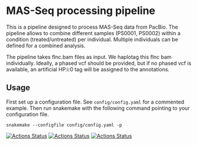 # MAS-Seq processing pipeline

This is a pipeline designed to process MAS-Seq data from PacBio. The pipeline allows to combine different samples (PS0001, PS0002) within a condition (treated/untreated) per individual. 
Multiple individuals can be defined for a combined analysis. 

The pipeline takes flnc.bam files as input. We haplotag this flnc bam individually. Ideally, a phased vcf should be provided, but if no phased vcf is available, an artificial HP:i:0 tag will be assigned to the annotations. 


## Usage

First set up a configuration file. See `config/config.yaml` for a commented example. 
Then run snakemake with the following command pointing to your configuration file.
```
snakemake --configfile config/config.yaml -p
```


[![Actions Status](https://github.com/mrvollger/SmkTemplate/workflows/CI/badge.svg)](https://github.com/mrvollger/SmkTemplate/actions)
[![Actions Status](https://github.com/mrvollger/SmkTemplate/workflows/Linting/badge.svg)](https://github.com/mrvollger/SmkTemplate/actions)
[![Actions Status](https://github.com/mrvollger/SmkTemplate/workflows/black/badge.svg)](https://github.com/mrvollger/SmkTemplate/actions)
